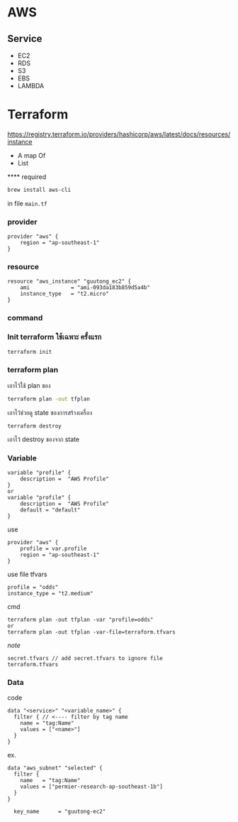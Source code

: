 # AWS

## Service
- EC2
- RDS
- S3
- EBS
- LAMBDA


# Terraform

https://registry.terraform.io/providers/hashicorp/aws/latest/docs/resources/instance
- A map Of
- List

**** required
```sh
brew install aws-cli
```

in file `main.tf`
### provider 
```
provider "aws" {
    region = "ap-southeast-1"
}
```


### resource 

```
resource "aws_instance" "guutong_ec2" {
    ami             = "ami-093da183b859d5a4b"
    instance_type   = "t2.micro"
}
```

### command 

### Init terraform ใช้เฉพาะ ครั้งแรก
```sh
terraform init
```

### terraform plan 
เอาไว้ใช้ plan ของ


```sh
terraform plan -out tfplan
```

เอาไว้ช่วยดู state ของการสร้างเครื่อง



```
terraform destroy
```
เอาไว้ destroy ของจาก state


### Variable
```
variable "profile" {
    description =  "AWS Profile"
}
or
variable "profile" {
    description =  "AWS Profile"
    default = "default"
}
```
use 
```
provider "aws" {
    profile = var.profile
    region = "ap-southeast-1"
}
```

use file tfvars
```
profile = "odds"
instance_type = "t2.medium"
```


cmd
```
terraform plan -out tfplan -var "profile=odds"
or
terraform plan -out tfplan -var-file=terraform.tfvars
```

*note*
```
secret.tfvars // add secret.tfvars to ignore file
terraform.tfvars
```

### Data

code
```
data "<service>" "<variable_name>" {
  filter { // <---- filter by tag name
    name = "tag:Name"
    values = ["<name>"]
  }
}
```

ex.
```
data "aws_subnet" "selected" {
  filter {
    name   = "tag:Name"
    values = ["permier-research-ap-southeast-1b"]
  }
}
```

```
  key_name      = "guutong-ec2"
```
